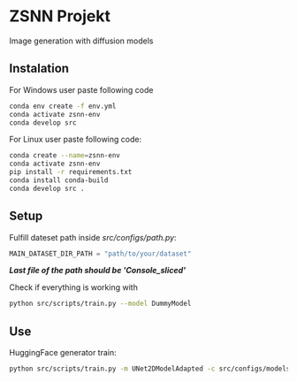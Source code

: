 # ZSNN Projekt
Image generation with diffusion models

## Instalation
For Windows user paste following code

```bash
conda env create -f env.yml
conda activate zsnn-env
conda develop src 
```

For Linux user paste following code:
```bash
conda create --name=zsnn-env
conda activate zsnn-env
pip install -r requirements.txt
conda install conda-build
conda develop src .
```

## Setup
Fulfill dateset path inside *src/configs/path.py*:
```python
MAIN_DATASET_DIR_PATH = "path/to/your/dataset"
```
***Last file of the path should be 'Console_sliced'***

Check if everything is working with
```bash
python src/scripts/train.py --model DummyModel
```

## Use 

HuggingFace generator train:
```bash
python src/scripts/train.py -m UNet2DModelAdapted -c src/configs/models/default_UNet2DModel.json 
```
